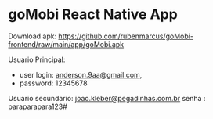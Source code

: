 # goMobi React Native App


Download apk: https://github.com/rubenmarcus/goMobi-frontend/raw/main/app/goMobi.apk


Usuario Principal:
- user login: anderson.9aa@gmail.com,
- password: 12345678


Usuario secundario:
joao.kleber@pegadinhas.com.br
senha : paraparapara123#
